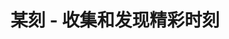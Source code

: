 ---
description: 与好友分享照片。作者可能还没有发现国内分享的动力是炫耀，恨不得越多人知道越好。
layout: post
results:
- primaryGenreName: Photo & Video
  version: '1.0'
  artworkUrl100: http://a1471.phobos.apple.com/us/r30/Purple4/v4/2b/c6/73/2bc67384-d28a-f3a7-992a-1af22d040a05/mzl.zmhxxlep.png
  trackViewUrl: https://itunes.apple.com/cn/app/mou-ke-shou-ji-he-fa-xian/id760599890?mt=8&uo=4
  artworkUrl60: http://a982.phobos.apple.com/us/r30/Purple/v4/06/db/17/06db1700-f830-06f2-c56c-27074bb95e79/AppIcon57x57.png
  userRatingCountForCurrentVersion: 6
  sellerName: xiaoming zhuang
  supportedDevices:
  - iPadMini4G
  - iPadMini
  - iPadThirdGen4G
  - iPodTouchourthGen
  - iPhone5c
  - iPodTouchFifthGen
  - iPodTouchThirdGen
  - iPhone5
  - iPad23G
  - iPhone5s
  - iPhone4
  - iPadFourthGen4G
  - iPad2Wifi
  - iPhone-3GS
  - iPad3G
  - iPadWifi
  - iPadFourthGen
  - iPadThirdGen
  - iPhone4S
  genres:
  - 摄影与录像
  - 社交
  trackName: 某刻 - 收集和发现精彩时刻
  description: '一起在照片墙上贴照片

    --------------------

    无论是聚会、活动还是旅行等点滴生活，你都能与好友或家人一起编辑或分享，再也不用向TA们索要照片了。快邀请朋友们一起来贴照片吧。



    更自由简单的隐私控制

    --------------------

    想让谁能一起贴照片，想让谁能看到，都能自由设置



    更智能地组织你的本地照片

    --------------------

    某刻会按时间和地点帮你组织你的本地照片



    发现并关注你感兴趣的照片墙

    --------------------

    无论你是吃货还是摄影爱好者等，你也能发现与你志趣相投的一群人创建的照片墙



    连接到你的社交网络

    --------------------

    某刻支持国内主流社交平台（新浪微博，QQ，微信，人人网等），无论分享还是邀请朋友都能轻松搞定



    更省流量

    --------------------

    在保证照片质量同时，某刻能减少照片约40%的大小，更快更省流量


    QQ 交流群：201654345


    可访问http://mouke.im 了解更多'
  price: 0
  trackId: 760599890
  releaseDate: '2013-12-07T02:30:03Z'
  screenshotUrls:
  - http://a1.mzstatic.com/us/r30/Purple4/v4/fd/10/16/fd1016d4-a0b3-01f8-45b7-6003848d71cd/screen1136x1136.jpeg
  - http://a5.mzstatic.com/us/r30/Purple6/v4/8f/62/f9/8f62f991-95c5-6b9b-da3c-975aefbf834c/screen1136x1136.jpeg
  - http://a3.mzstatic.com/us/r30/Purple/v4/5d/30/50/5d3050dc-b8bc-e397-1aaf-958b8c4e2f1c/screen1136x1136.jpeg
  - http://a3.mzstatic.com/us/r30/Purple4/v4/2d/48/67/2d4867f4-3e8c-02a1-18bc-79d036cfc5a8/screen1136x1136.jpeg
  - http://a4.mzstatic.com/us/r30/Purple4/v4/8e/85/66/8e856605-acb9-8474-65af-516c932c23ad/screen1136x1136.jpeg
  artistViewUrl: https://itunes.apple.com/cn/artist/xiaoming-zhuang/id760599893?uo=4
  primaryGenreId: 6008
  userRatingCount: 6
  averageUserRatingForCurrentVersion: 5
  kind: software
  fileSizeBytes: '6598202'
  bundleId: com.mou.mouke
  trackContentRating: 12+
  artistName: xiaoming zhuang
  trackCensoredName: 某刻 - 收集和发现精彩时刻
  isGameCenterEnabled: false
  contentAdvisoryRating: 12+
  languageCodesISO2A:
  - EN
  averageUserRating: 5
  features: &a []
  wrapperType: software
  artworkUrl512: http://a1471.phobos.apple.com/us/r30/Purple4/v4/2b/c6/73/2bc67384-d28a-f3a7-992a-1af22d040a05/mzl.zmhxxlep.png
  formattedPrice: 免费
  artistId: 760599893
  genreIds:
  - '6008'
  - '6005'
  currency: CNY
  ipadScreenshotUrls: *a
category: 摄影与录像
tags: tag1
resultCount: 1
title: 某刻 - 收集和发现精彩时刻

---